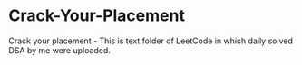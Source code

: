 # Crack-Your-Placement
Crack your placement - This is text folder of LeetCode in which daily solved DSA by me were uploaded.
